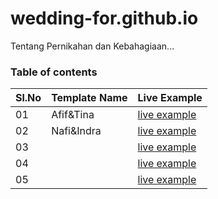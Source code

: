 # wedding-for.github.io
Tentang Pernikahan dan Kebahagiaan...
### Table of contents

|Sl.No| Template Name  | Live Example |
|-----|----------------|--------------|
|  01  | Afif&Tina	                                                  |[live example](https://wedding-for.github.io/afif&tina/)|	                                                  
|  02  | Nafi&Indra	                  |[live example](https://wedding-for.github.io/Nafi&Indra/)|
|  03  | 	          |[live example]()|	 
|  04  | 		      |[live example]()|	      
|  05  | 					      |[live example]()|							      
